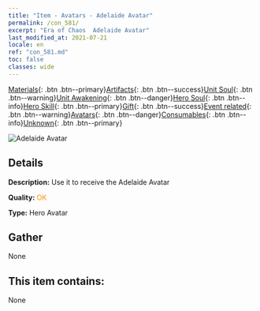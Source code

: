 ```yaml
---
title: "Item - Avatars - Adelaide Avatar"
permalink: /con_581/
excerpt: "Era of Chaos  Adelaide Avatar"
last_modified_at: 2021-07-21
locale: en
ref: "con_581.md"
toc: false
classes: wide
---
```

 [Materials](/Items/){: .btn .btn--primary}[Artifacts](/Items/Artifacts/){: .btn .btn--success}[Unit Soul](/Items/UnitSoul/){: .btn .btn--warning}[Unit Awakening](/Items/UnitAwakening/){: .btn .btn--danger}[Hero Soul](/Items/HeroSoul/){: .btn .btn--info}[Hero Skill](/Items/HeroSkill/){: .btn .btn--primary}[Gift](/Items/Gift/){: .btn .btn--success}[Event related](/Items/Events/){: .btn .btn--warning}[Avatars](/Items/Avatars/){: .btn .btn--danger}[Consumables](/Items/Consumables/){: .btn .btn--info}[Unknown](/Items/Unknown/){: .btn .btn--primary}

 ![Adelaide Avatar](/images/h/h_Adelaide1.jpg)

## Details
 **Description:** Use it to receive the Adelaide Avatar

 **Quality:** <span style="color: #FF8C00">OK</span>

 **Type:** Hero Avatar

## Gather

  None

## This item contains:

  None


